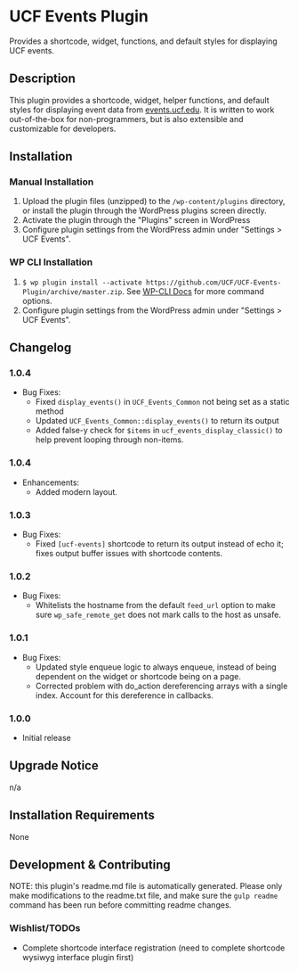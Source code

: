 # UCF Events Plugin #

Provides a shortcode, widget, functions, and default styles for displaying UCF events.


## Description ##

This plugin provides a shortcode, widget, helper functions, and default styles for displaying event data from [events.ucf.edu](https://events.ucf.edu).  It is written to work out-of-the-box for non-programmers, but is also extensible and customizable for developers.


## Installation ##

### Manual Installation ###
1. Upload the plugin files (unzipped) to the `/wp-content/plugins` directory, or install the plugin through the WordPress plugins screen directly.
2. Activate the plugin through the "Plugins" screen in WordPress
3. Configure plugin settings from the WordPress admin under "Settings > UCF Events".

### WP CLI Installation ###
1. `$ wp plugin install --activate https://github.com/UCF/UCF-Events-Plugin/archive/master.zip`.  See [WP-CLI Docs](http://wp-cli.org/commands/plugin/install/) for more command options.
2. Configure plugin settings from the WordPress admin under "Settings > UCF Events".


## Changelog ##

### 1.0.4 ###
* Bug Fixes:
  * Fixed `display_events()` in `UCF_Events_Common` not being set as a static method
  * Updated `UCF_Events_Common::display_events()` to return its output
  * Added false-y check for `$items` in `ucf_events_display_classic()` to help prevent looping through non-items.

### 1.0.4 ###
* Enhancements:
  * Added modern layout.

### 1.0.3 ###
* Bug Fixes:
  * Fixed `[ucf-events]` shortcode to return its output instead of echo it; fixes output buffer issues with shortcode contents.

### 1.0.2 ###
* Bug Fixes:
  * Whitelists the hostname from the default `feed_url` option to make sure `wp_safe_remote_get` does not mark calls to the host as unsafe.

### 1.0.1 ###
* Bug Fixes:
  * Updated style enqueue logic to always enqueue, instead of being dependent on the widget or shortcode being on a page.
  * Corrected problem with do_action dereferencing arrays with a single index. Account for this dereference in callbacks.

### 1.0.0 ###
* Initial release


## Upgrade Notice ##

n/a


## Installation Requirements ##

None


## Development & Contributing ##

NOTE: this plugin's readme.md file is automatically generated.  Please only make modifications to the readme.txt file, and make sure the `gulp readme` command has been run before committing readme changes.

### Wishlist/TODOs ###
* Complete shortcode interface registration (need to complete shortcode wysiwyg interface plugin first)
